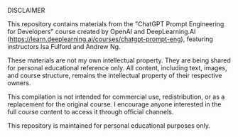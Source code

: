 DISCLAIMER

This repository contains materials from the "ChatGPT Prompt Engineering for Developers" course created by OpenAI and DeepLearning.AI (https://learn.deeplearning.ai/courses/chatgpt-prompt-eng), featuring instructors Isa Fulford and Andrew Ng.

These materials are not my own intellectual property. They are being shared for personal educational reference only. All content, including text, images, and course structure, remains the intellectual property of their respective owners.

This compilation is not intended for commercial use, redistribution, or as a replacement for the original course. I encourage anyone interested in the full course content to access it through official channels.

This repository is maintained for personal educational purposes only.
